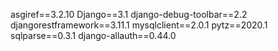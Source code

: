 asgiref==3.2.10
Django==3.1
django-debug-toolbar==2.2
djangorestframework==3.11.1
mysqlclient==2.0.1
pytz==2020.1
sqlparse==0.3.1
django-allauth==0.44.0
